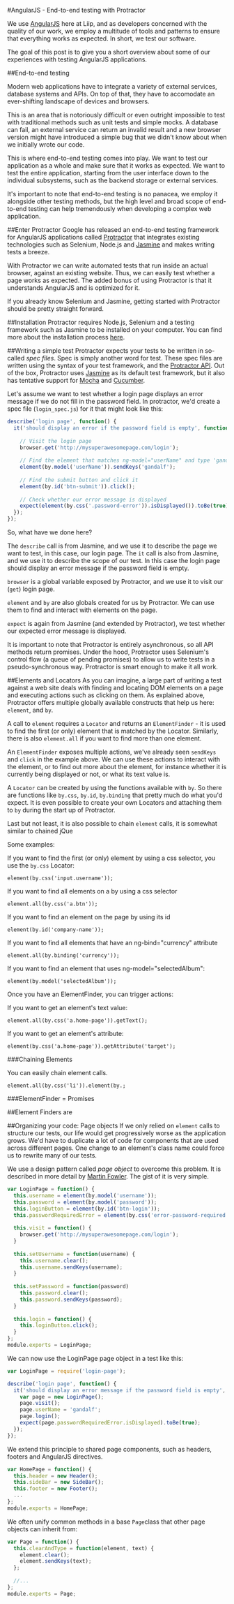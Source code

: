 #AngularJS - End-to-end testing with Protractor

We use [AngularJS](https://angularjs.org) here at Liip, and as developers concerned with the quality of our work, we employ a multitude of tools and patterns to ensure that everything works as expected. In short, we test our software.

The goal of this post is to give you a short overview about some of our experiences with testing AngularJS applications.

##End-to-end testing

Modern web applications have to integrate a variety of external services, database systems and APIs. On top of that, they have to accomodate an ever-shifting landscape of devices and browsers. 

This is an area that is notoriously difficult or even outright impossible to test with traditional methods such as unit tests and simple mocks. A database can fail, an external service can return an invalid result and a new browser version might have introduced a simple bug that we didn't know about when we initially wrote our code.

This is where end-to-end testing comes into play. We want to test our application as a whole and make sure that it works as expected. We want to test the entire application, starting from the user interface down to the individual subsystems, such as the backend storage or external services.

It's important to note that end-to-end testing is no panacea, we employ it alongside other testing methods, but the high level and broad scope of end-to-end testing can help tremendously when developing a complex web application.

##Enter Protractor
Google has released an end-to-end testing framework for AngularJS applications called  [Protractor](http://angular.github.io/protractor/) that integrates existing technologies such as Selenium, Node.js and [Jasmine](http://jasmine.github.io/1.3/introduction.html) and makes writing tests a breeze. 

With Protractor we can write automated tests that run inside an actual browser, against an existing website. Thus, we can easily test whether a page works as expected. The added bonus of using Protractor is that it understands AngularJS and is optimized for it.

If you already know Selenium and Jasmine, getting started with Protractor should be pretty straight forward.

##Installation
Protractor requires Node.js, Selenium and a testing framework such as Jasmine to be installed on your computer. You can find more about the installation process [here](http://angular.github.io/protractor/#/).

##Writing a simple test
Protractor expects your tests to be written in so-called *spec files*. Spec is simply another word for test. These spec files are written using the syntax of your test framework, and the [Protractor API](http://angular.github.io/protractor/#/api). Out of the box, Protractor uses [Jasmine](http://jasmine.github.io/1.3/introduction.html) as its default test framework, but it also has tentative support for [Mocha](http://mochajs.org) and [Cucumber](http://cukes.info).

Let's assume we want to test whether a login page displays an error message if we do not fill in the password field.
In protractor, we'd create a spec file (`login_spec.js`) for it that might look like this:

```javascript
describe('login page', function() {
  it('should display an error if the password field is empty', function() {
  
    // Visit the login page
    browser.get('http://mysuperawesomepage.com/login');
    
    // Find the element that matches ng-model="userName" and type 'gandalf' into it.
    element(by.model('userName')).sendKeys('gandalf');
    
    // Find the submit button and click it
    element(by.id('btn-submit')).click();
    
    // Check whether our error message is displayed
    expect(element(by.css('.password-error')).isDisplayed()).toBe(true);
  });
});
```

So, what have we done here?

The `describe` call is from Jasmine, and we use it to describe the page we want to test, in this case, our login page. The `it` call is also from Jasmine, and we use it to describe the scope of our test. In this case the login page should display an error message if the password field is empty.

`browser` is a global variable exposed by Protractor, and we use it to visit our (`get`) login page.

`element` and `by` are also globals created for us by Protractor. We can use them to find and interact with elements on the page.

`expect` is again from Jasmine (and extended by Protractor), we test whether our expected error message is displayed.

It is important to note that Protractor is entirely asynchronous, so all API methods return promises. Under the hood, Protractor uses Selenium's control flow (a queue of pending promises) to allow us to write tests in a pseudo-synchronous way. Protractor is smart enough to make it all work.
 
##Elements and Locators
As you can imagine, a large part of writing a test against a web site deals with finding and locating DOM elements on a page and executing actions such as clicking on them. As explained above, Protractor offers multiple globally available constructs that help us here: `element`, and `by`.

A call to `element` requires a `Locator` and returns an `ElementFinder` - it is used to find the first (or only) element that is matched by the Locator. Similarly, there is also `element.all` if you want to find more than one element.

An `ElementFinder` exposes multiple actions, we've already seen `sendKeys` and `click` in the example above. We can use these actions to interact with the element, or to find out more about the element, for instance whether it is currently being displayed or not, or what its text value is.

A `Locator` can be created by using the functions available with `by`. So there are functions like `by.css`, `by.id`, `by.binding` that pretty much do what you'd expect. It is even possible to create your own Locators and attaching them to `by` during the start up of Protractor.

Last but not least, it is also possible to chain `element` calls, it is somewhat similar to chained jQue

Some examples:

If you want to find the first (or only) element by using a css selector, you use the `by.css` Locator:

`element(by.css('input.username'));`

If you want to find all elements on a by using a css selector

`element.all(by.css('a.btn'));`

If you want to find an element on the page by using its id

`element(by.id('company-name'));`

If you want to find all elements that have an ng-bind="currency" attribute

`element.all(by.binding('currency'));`

If you want to find an element that uses ng-model="selectedAlbum":

`element(by.model('selectedAlbum'));`

Once you have an ElementFinder, you can trigger actions:

If you want to get an element's text value:

`element.all(by.css('a.home-page')).getText();`

If you want to get an element's attribute:

`element(by.css('a.home-page')).getAttribute('target');`

###Chaining Elements

You can easily chain element calls.

`element.all(by.css('li')).element(by.;`

###ElementFinder = Promises

##Element Finders are
 
##Organizing your code: Page objects
If we only relied on `element` calls to structure our tests, our life would get progressively worse as the application grows. We'd have to duplicate a lot of code for components that are used across different pages. One change to an element's class name could force us to rewrite many of our tests.

We use a design pattern called *page object* to overcome this problem. It is described in more detail by [Martin Fowler](http://martinfowler.com/bliki/PageObject.html). The gist of it is very simple.


```javascript
var LoginPage = function() {
  this.username = element(by.model('username'));
  this.password = element(by.model('password'));
  this.loginButton = element(by.id('btn-login'));
  this.passwordRequiredError = element(by.css('error-password-required'));
    
  this.visit = function() {
    browser.get('http://mysuperawesomepage.com/login');
  }
    
  this.setUsername = function(username) {
    this.username.clear();
    this.username.sendKeys(username);
  }
    
  this.setPassword = function(password)
    this.password.clear();
    this.password.sendKeys(password);
  }
    
  this.login = function() {
    this.loginButton.click();
  }
};
module.exports = LoginPage;

```
We can now use the LoginPage page object in a test like this:
 
```javascript
var LoginPage = require('login-page');

describe('login page', function() {
  it('should display an error message if the password field is empty', function() {
    var page = new LoginPage();
    page.visit();
    page.userName = 'gandalf';
    page.login();
    expect(page.passwordRequiredError.isDisplayed).toBe(true);
  });
});  
```
 
We extend this principle to shared page components, such as headers, footers and AngularJS directives. 

```javascript
var HomePage = function() {
  this.header = new Header();
  this.sideBar = new SideBar();
  this.footer = new Footer();
  ...
};
module.exports = HomePage;
```

We often unify common methods in a base `Page`class that other page objects can inherit from:

```javascript
var Page = function() {
  this.clearAndType = function(element, text) {
    element.clear();
    element.sendKeys(text);
  };
  
  //...
};  
module.exports = Page;
```
